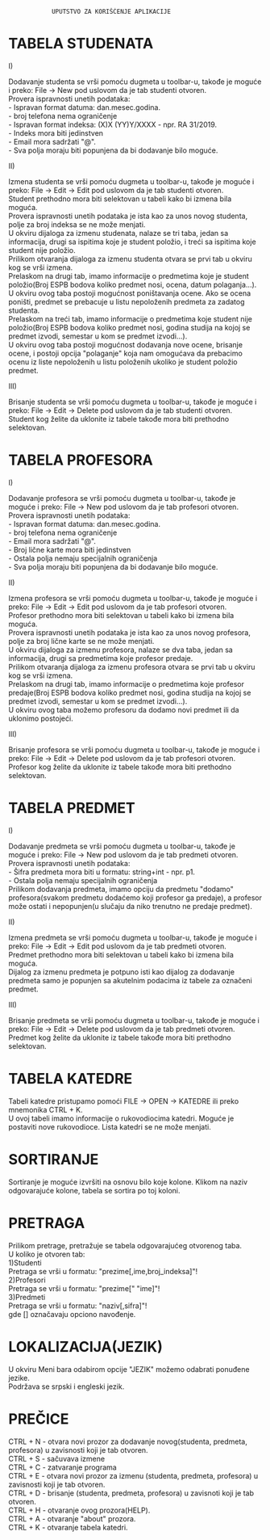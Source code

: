 				UPUTSTVO ZA KORIŠĆENJE APLIKACIJE


# TABELA STUDENATA  

I)  

Dodavanje studenta se vrši pomoću dugmeta u toolbar-u, takođe je moguće i preko: File -> New pod uslovom da je tab studenti otvoren.   
Provera ispravnosti unetih podataka:   
	- Ispravan format datuma: dan.mesec.godina.   
	- broj telefona nema ograničenje    
	- Ispravan format indeksa: (X)X (YY)Y/XXXX - npr. RA 31/2019.   
	- Indeks mora biti jedinstven   
	- Email mora sadržati "@".   
	- Sva polja moraju biti popunjena da bi dodavanje bilo moguće.   

II)  

Izmena studenta se vrši pomoću dugmeta  u toolbar-u, takođe je moguće i preko: File -> Edit -> Edit pod uslovom da je tab studenti otvoren.   
Student prethodno mora biti selektovan u tabeli kako bi izmena bila moguća.   
Provera ispravnosti unetih podataka je ista kao za unos novog studenta, polje za broj indeksa se ne može menjati.   
U okviru dijaloga za izmenu studenata, nalaze se tri taba, jedan sa informacija, drugi sa ispitima koje je student položio, i treći sa ispitima koje student nije položio.  
Prilikom otvaranja dijaloga za izmenu studenta otvara se prvi tab u okviru kog se vrši izmena.   
Prelaskom na drugi tab, imamo informacije o predmetima koje je student položio(Broj ESPB bodova koliko predmet nosi, ocena, datum polaganja...).   
U okviru ovog taba postoji mogućnost poništavanja ocene. Ako se ocena poništi, predmet se prebacuje u listu nepoloženih predmeta za zadatog studenta.   
Prelaskom na treći tab, imamo informacije o predmetima koje student nije položio(Broj ESPB bodova koliko predmet nosi, godina studija na kojoj se predmet izvodi, semestar u kom se predmet izvodi...).   
U okviru ovog taba postoji mogućnost dodavanja nove ocene, brisanje ocene, i postoji opcija "polaganje" koja nam omogućava da prebacimo ocenu iz liste nepoloženih u listu položenih ukoliko je student položio predmet.  

III)  

Brisanje studenta se vrši pomoću dugmeta u toolbar-u, takođe je moguće i preko: File -> Edit -> Delete pod uslovom da je tab studenti otvoren.   
Student kog želite da uklonite iz tabele takođe mora biti prethodno selektovan.   

# TABELA PROFESORA  

 I)  

Dodavanje profesora se vrši pomoću dugmeta u toolbar-u, takođe je moguće i preko: File -> New pod uslovom da je tab profesori otvoren.   
Provera ispravnosti unetih podataka:  
	- Ispravan format datuma: dan.mesec.godina.  
	- broj telefona nema ograničenje  
	- Email mora sadržati "@".  
	- Broj lične karte mora biti jedinstven  
	- Ostala polja nemaju specijalnih ograničenja  
	- Sva polja moraju biti popunjena da bi dodavanje bilo moguće.  

II)

Izmena profesora se vrši pomoću dugmeta  u toolbar-u, takođe je moguće i preko: File -> Edit -> Edit pod uslovom da je tab profesori otvoren.  
Profesor prethodno mora biti selektovan u tabeli kako bi izmena bila moguća.  
Provera ispravnosti unetih podataka je ista kao za unos novog profesora, polje za broj lične karte se ne može menjati.  
U okviru dijaloga za izmenu profesora, nalaze se dva taba, jedan sa informacija, drugi sa predmetima koje profesor predaje.  
Prilikom otvaranja dijaloga za izmenu profesora otvara se prvi tab u okviru kog se vrši izmena.  
Prelaskom na drugi tab, imamo informacije o predmetima koje profesor predaje(Broj ESPB bodova koliko predmet nosi, godina studija na kojoj se predmet izvodi, semestar u kom se predmet izvodi...).  
U okviru ovog taba možemo profesoru da dodamo novi predmet ili da uklonimo postojeći.  

III)  

Brisanje profesora se vrši pomoću dugmeta u toolbar-u, takođe je moguće i preko: File -> Edit -> Delete pod uslovom da je tab profesori otvoren.  
Profesor kog želite da uklonite iz tabele takođe mora biti prethodno selektovan.  

# TABELA PREDMET  

I)

Dodavanje predmeta se vrši pomoću dugmeta u toolbar-u, takođe je moguće i preko: File -> New pod uslovom da je tab predmeti otvoren.  
Provera ispravnosti unetih podataka:  
	- Šifra predmeta mora biti u formatu: string+int - npr. p1.  
	- Ostala polja nemaju specijalnih ograničenja  
Prilikom dodavanja predmeta, imamo opciju da predmetu "dodamo" profesora(svakom predmetu dodaćemo koji profesor ga predaje), a profesor može ostati i nepopunjen(u slučaju da niko trenutno ne predaje predmet).  

II) 

Izmena predmeta se vrši pomoću dugmeta  u toolbar-u, takođe je moguće i preko: File -> Edit -> Edit pod uslovom da je tab predmeti otvoren.  
Predmet prethodno mora biti selektovan u tabeli kako bi izmena bila moguća.   
Dijalog za izmenu predmeta je potpuno isti kao dijalog za dodavanje predmeta samo je popunjen sa akutelnim podacima iz tabele za označeni predmet.   

III)   

Brisanje predmeta se vrši pomoću dugmeta u toolbar-u, takođe je moguće i preko: File -> Edit -> Delete pod uslovom da je tab predmeti otvoren.   
Predmet kog želite da uklonite iz tabele takođe mora biti prethodno selektovan.    

# TABELA KATEDRE   

Tabeli katedre pristupamo pomoći FILE -> OPEN -> KATEDRE ili preko mnemonika CTRL + K.  
U ovoj tabeli imamo informacije o rukovodiocima katedri. Moguće je postaviti nove rukovodioce. Lista katedri se ne može menjati.  

# SORTIRANJE  

Sortiranje je moguće izvršiti na osnovu bilo koje kolone. Klikom na naziv odgovarajuće kolone, tabela se sortira po toj koloni.   

# PRETRAGA   

Prilikom pretrage, pretražuje se tabela odgovarajućeg otvorenog taba.  
U koliko je otvoren tab:  
1)Studenti  
Pretraga se vrši u formatu: "prezime[,ime,broj_indeksa]"!  
2)Profesori  
Pretraga se vrši u formatu: "prezime[" "ime]"!  
3)Predmeti  
Pretraga se vrši u formatu: "naziv[,sifra]"!  
gde [] označavaju opciono navođenje.   

# LOKALIZACIJA(JEZIK)  

U okviru Meni bara odabirom opcije "JEZIK" možemo odabrati ponuđene jezike.  
Podržava se srpski i engleski jezik.  

# PREČICE   

CTRL + N - otvara novi prozor za dodavanje novog(studenta, predmeta, profesora) u zavisnosti koji je tab otvoren.  
CTRL + S - sačuvava izmene   
CTRL + C - zatvaranje programa  
CTRL + E - otvara novi prozor za izmenu (studenta, predmeta, profesora) u zavisnosti koji je tab otvoren.  
CTRL + D - brisanje (studenta, predmeta, profesora) u zavisnoti koji je tab otvoren.  
CTRL + H - otvaranje ovog prozora(HELP).   
CTRL + A - otvaranje "about" prozora.   
CTRL + K - otvaranje tabela katedri.  

